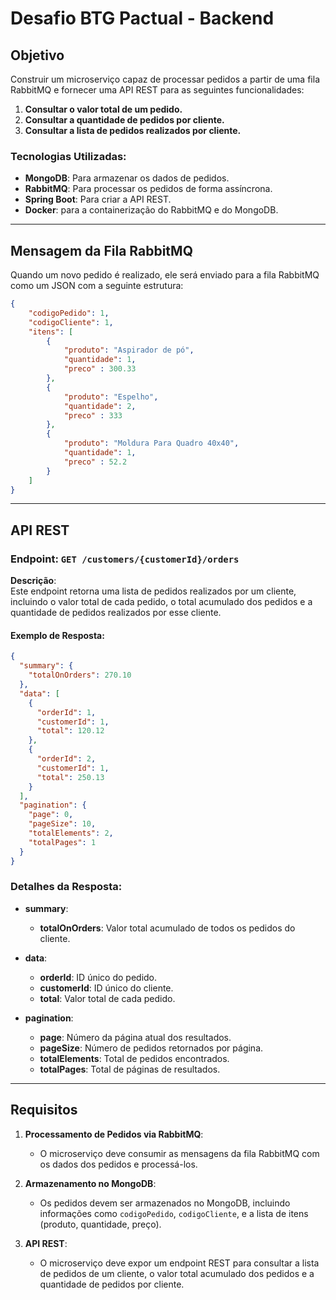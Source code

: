 # Desafio BTG Pactual - Backend

## Objetivo

Construir um microserviço capaz de processar pedidos a partir de uma fila RabbitMQ e fornecer uma API REST para as seguintes funcionalidades:

1. **Consultar o valor total de um pedido.**
2. **Consultar a quantidade de pedidos por cliente.**
3. **Consultar a lista de pedidos realizados por cliente.**

### Tecnologias Utilizadas:
- **MongoDB**: Para armazenar os dados de pedidos.
- **RabbitMQ**: Para processar os pedidos de forma assíncrona.
- **Spring Boot**: Para criar a API REST.
- **Docker**: para a containerização do RabbitMQ e do MongoDB.

---

## Mensagem da Fila RabbitMQ

Quando um novo pedido é realizado, ele será enviado para a fila RabbitMQ como um JSON com a seguinte estrutura:

```json
{
    "codigoPedido": 1,
    "codigoCliente": 1,
    "itens": [
        {
            "produto": "Aspirador de pó",
            "quantidade": 1,
            "preco" : 300.33
        },
        {
            "produto": "Espelho",
            "quantidade": 2,
            "preco" : 333
        },
        {
            "produto": "Moldura Para Quadro 40x40",
            "quantidade": 1,
            "preco" : 52.2
        }
    ]
}
```

---

## API REST

### Endpoint: `GET /customers/{customerId}/orders`

**Descrição**:  
Este endpoint retorna uma lista de pedidos realizados por um cliente, incluindo o valor total de cada pedido, o total acumulado dos pedidos e a quantidade de pedidos realizados por esse cliente.

#### Exemplo de Resposta:

```json
{
  "summary": {
    "totalOnOrders": 270.10
  },
  "data": [
    {
      "orderId": 1,
      "customerId": 1,
      "total": 120.12
    },
    {
      "orderId": 2,
      "customerId": 1,
      "total": 250.13
    }
  ],
  "pagination": {
    "page": 0,
    "pageSize": 10,
    "totalElements": 2,
    "totalPages": 1
  }
}
```

### Detalhes da Resposta:

- **summary**:
  - **totalOnOrders**: Valor total acumulado de todos os pedidos do cliente.

- **data**:
  - **orderId**: ID único do pedido.
  - **customerId**: ID único do cliente.
  - **total**: Valor total de cada pedido.

- **pagination**:
  - **page**: Número da página atual dos resultados.
  - **pageSize**: Número de pedidos retornados por página.
  - **totalElements**: Total de pedidos encontrados.
  - **totalPages**: Total de páginas de resultados.

---

## Requisitos

1. **Processamento de Pedidos via RabbitMQ**:
   - O microserviço deve consumir as mensagens da fila RabbitMQ com os dados dos pedidos e processá-los.
   
2. **Armazenamento no MongoDB**:
   - Os pedidos devem ser armazenados no MongoDB, incluindo informações como `codigoPedido`, `codigoCliente`, e a lista de itens (produto, quantidade, preço).
   
3. **API REST**:
   - O microserviço deve expor um endpoint REST para consultar a lista de pedidos de um cliente, o valor total acumulado dos pedidos e a quantidade de pedidos por cliente.

    
